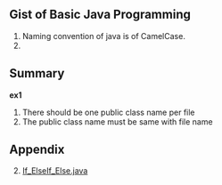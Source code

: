 ## Gist of Basic Java Programming
 
1. Naming convention of java is of CamelCase.  
2. 


## Summary
**ex1**
1. There should be one public class name per file  
2. The public class name must be same with file name

## Appendix
2. [If_ElseIf_Else.java](https://gist.github.com/codenamewei/a6aa4dc6f3fa94017999e20082b4622f)
